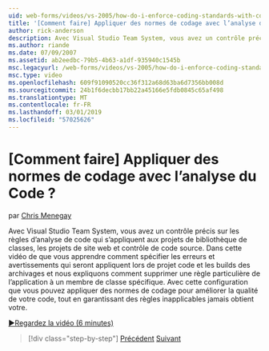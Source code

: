 ```yaml
---
uid: web-forms/videos/vs-2005/how-do-i-enforce-coding-standards-with-code-analysis
title: '[Comment faire] Appliquer des normes de codage avec l’analyse du Code ? | Microsoft Docs'
author: rick-anderson
description: Avec Visual Studio Team System, vous avez un contrôle précis sur les règles d’analyse de code qui s’appliquent aux projets bibliothèque de classes, les projets de site web et les co de code source...
ms.author: riande
ms.date: 07/09/2007
ms.assetid: ab2eedbc-79b5-4b63-a1df-935940c1545b
msc.legacyurl: /web-forms/videos/vs-2005/how-do-i-enforce-coding-standards-with-code-analysis
msc.type: video
ms.openlocfilehash: 609f91090520cc36f312a68d63ba6d7356bb008d
ms.sourcegitcommit: 24b1f6decbb17bb22a45166e5fdb0845c65af498
ms.translationtype: MT
ms.contentlocale: fr-FR
ms.lasthandoff: 03/01/2019
ms.locfileid: "57025626"
---
```

<a name="how-do-i-enforce-coding-standards-with-code-analysis"></a>[Comment faire] Appliquer des normes de codage avec l’analyse du Code ?
====================
par [Chris Menegay](https://twitter.com/CMenegay)

Avec Visual Studio Team System, vous avez un contrôle précis sur les règles d’analyse de code qui s’appliquent aux projets de bibliothèque de classes, les projets de site web et contrôle de code source. Dans cette vidéo de que vous apprendre comment spécifier les erreurs et avertissements qui seront appliquent lors de projet code et les builds des archivages et nous expliquons comment supprimer une règle particulière de l’application à un membre de classe spécifique. Avec cette configuration que vous pouvez appliquer des normes de codage pour améliorer la qualité de votre code, tout en garantissant des règles inapplicables jamais obtient votre.

[&#9654;Regardez la vidéo (6 minutes)](https://channel9.msdn.com/Blogs/ASP-NET-Site-Videos/how-do-i-enforce-coding-standards-with-code-analysis)

> [!div class="step-by-step"]
> [Précédent](how-do-i-set-up-distributed-load-testing-for-high-volume-tests.md)
> [Suivant](how-do-i-use-generic-tests.md)
